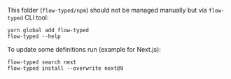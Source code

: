 This folder (`flow-typed/npm`) should not be managed manually but via `flow-typed` CLI tool:

```text
yarn global add flow-typed
flow-typed --help
```

To update some definitions run (example for Next.js):

```text
flow-typed search next
flow-typed install --overwrite next@9
```
